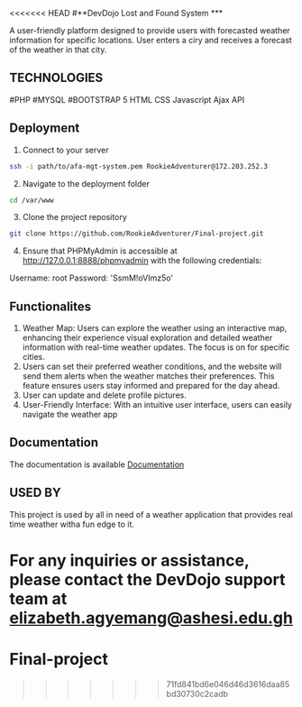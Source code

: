 <<<<<<< HEAD
#**DevDojo Lost and Found System ***

A user-friendly platform designed to provide users with forecasted weather information for specific  locations. User enters a ciry and receives a forecast of the weather in that city. 

## TECHNOLOGIES
#PHP
#MYSQL
#BOOTSTRAP 5
HTML
CSS
Javascript
Ajax
API

## Deployment

1. Connect to your server
```bash
ssh -i path/to/afa-mgt-system.pem RookieAdventurer@172.203.252.3
```

2. Navigate to the deployment folder
```bash
cd /var/www
```

3. Clone the project repository
```bash
git clone https://github.com/RookieAdventurer/Final-project.git
```

4. Ensure that PHPMyAdmin is accessible at http://127.0.0.1:8888/phpmyadmin with the following credentials:

Username: root
Password: 'SsmM!oVImz5o'


## Functionalites
1. Weather Map: Users can explore the weather using an interactive map, enhancing their experience visual exploration and detailed weather information  with real-time weather updates. The focus is on  for specific cities.  
2. Users can set their preferred weather conditions, and the website will send them alerts when the weather matches their preferences. This feature ensures users stay informed and prepared for the day  ahead.
3. User can update and delete profile pictures.
4. User-Friendly Interface: With an intuitive user interface, users can easily navigate the weather app

## Documentation
The documentation is available
[Documentation](https://github.com/RookieAdventurer/Final-project.git)

## USED BY
This project is used by all in need of a weather application that provides real time weather witha fun edge to it.


For any inquiries or assistance, please contact the DevDojo support team at **elizabeth.agyemang@ashesi.edu.gh**
=======
# Final-project
>>>>>>> 71fd841bd6e046d46d3616daa85bd30730c2cadb
